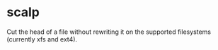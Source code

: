 # scalp
Cut the head of a file without rewriting it on the supported filesystems (currently xfs and ext4).
